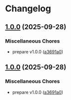 # Changelog

## [1.0.0](https://github.com/axelkjonsberg/Azure-UserFlow-Helpers/compare/helpers-v1.0.0...helpers-v1.0.0) (2025-09-28)


### Miscellaneous Chores

* prepare v1.0.0 ([a3691a0](https://github.com/axelkjonsberg/Azure-UserFlow-Helpers/commit/a3691a028d98d3877f9bb8c52db7293d070ef64a))

## [1.0.0](https://github.com/axelkjonsberg/Azure-UserFlow-Helpers/compare/helpers-v0.1.0...helpers-v1.0.0) (2025-09-28)


### Miscellaneous Chores

* prepare v1.0.0 ([a3691a0](https://github.com/axelkjonsberg/Azure-UserFlow-Helpers/commit/a3691a028d98d3877f9bb8c52db7293d070ef64a))

